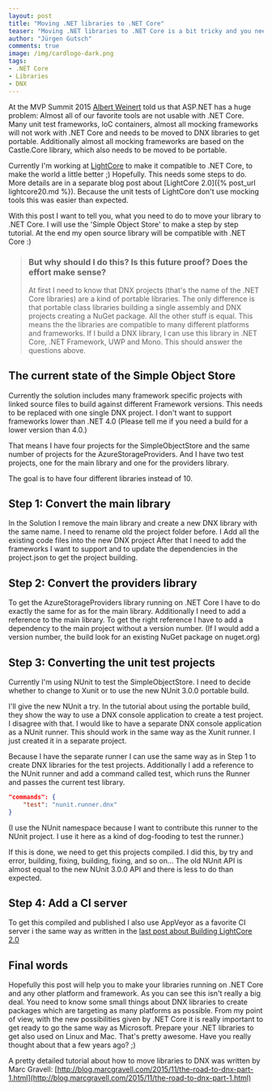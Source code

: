 ```yaml
--- 
layout: post
title: "Moving .NET libraries to .NET Core"
teaser: "Moving .NET libraries to .NET Core is a bit tricky and you need to know .NET Core and portable libraries. In this post I'll tell you how to move your .NET libary to .NET Core using my own open source project 'Simple Object Store' as an example."
author: "Jürgen Gutsch"
comments: true
image: /img/cardlogo-dark.png
tags: 
- .NET Core
- Libraries
- DNX
---
```


At the MVP Summit 2015 [Albert Weinert](http://blog.der-albert.com/) told us that ASP.NET has a huge problem: Almost all of our favorite tools are not usable with .NET Core. Many unit test frameworks, IoC containers,  almost all mocking frameworks will not work with .NET Core and needs to be moved to DNX libraries to get portable. Additionally almost all mocking frameworks are based on the Castle.Core library, which also needs to be moved to be portable.

Currently I'm working at [LightCore](http://lightcore.ch) to make it compatible to .NET Core, to make the world a little better ;) Hopefully. This needs some steps to do. More details are in a separate blog post about [LightCore 2.0]({% post_url lightcore20.md %}). Because the unit tests of LightCore don't use mocking tools this was easier than expected.

With this post I want to tell you, what you need to do to move your library to .NET Core. I will use the 'Simple Object Store' to make a step by step tutorial. At the end my open source library will be compatible with .NET Core :)

> ### But why should I do this? Is this future proof? Does the effort make sense?
> At first I need to know that DNX projects (that's the name of the .NET Core libraries) are a kind of portable libraries. The only difference is that portable class libraries building a single assembly and DNX projects creating a NuGet package. All the other stuff is equal. This means the the libraries are compatible to many different platforms and frameworks. If I build a DNX library, I can use this library in .NET Core, .NET Framework, UWP and Mono. This should answer the questions above. 

## The current state of the Simple Object Store

Currently the solution includes many framework specific projects with linked source files to build against different Framework versions. This needs to be replaced with one single DNX project. I don't want to support frameworks lower than .NET 4.0 (Please tell me if you need a build for a lower version than 4.0.) 

That means I have four projects for the SimpleObjectStore and the same number of projects for the AzureStorageProviders. And I have two test projects, one for the main library and one for the providers library.

The goal is to have four different libraries instead of 10.

## Step 1: Convert the main library

In the Solution I remove the main library and create a new DNX library with the same name. I need to rename old the project folder before. I Add all the existing code files into the new DNX project After that I need to add the frameworks I want to support and to update the dependencies in the project.json to get the project building.

## Step 2: Convert the providers library

To get the AzureStorageProviders library running on .NET Core I have to do exactly the same for as for the main library. Additionally I need to add a reference to the main library. To get the right reference I have to add a dependency to the main project without a version number. (If I would add a version number, the build look for an existing NuGet package on nuget.org)

## Step 3: Converting the unit test projects

Currently I'm using NUnit to test the SimpleObjectStore. I need to decide whether to change to Xunit or to use the new NUnit 3.0.0 portable build.

I'll give the new NUnit a try. In the tutorial about using the portable build, they show the way to use a DNX console application to create a test project. I disagree with that. I would like to have a separate DNX console application as a NUnit runner. This should work in the same way as the Xunit runner. I just created it in a separate project.

Because I have the separate runner I can use the same way as in Step 1 to create DNX libraries for the test projects. Additionally I add a reference to the NUnit runner and add a command called test, which runs the Runner and passes the current test library.

~~~ json
"commands": {
	"test": "nunit.runner.dnx"
}
~~~

(I use the NUnit namespace because I want to contribute this runner to the NUnit project. I use it here as a kind of dog-fooding to test the runner.)

If this is done, we need to get this projects compiled. I did this, by try and error, building, fixing, building, fixing, and so on... The old NUnit API is almost equal to the new NUnit 3.0.0 API and there is less to do than expected.

## Step 4: Add a CI server

To get this compiled and published I also use AppVeyor as a favorite CI server i the same way as written in the [last post about Building LightCore 2.0](/2015/11/17/build-lightcore-with-appveyor.html)

## Final words

Hopefully this post will help you to make your libraries running on .NET Core and any other  platform and framework. As you can see this isn't really a big deal. You need to know some small things about DNX libraries to create packages which are targeting as many platforms as possible. From my point of view, with the new possibilities given by .NET Core it is really important to get ready to go the same way as Microsoft. Prepare your .NET libraries to get also used on Linux and Mac. That's pretty awesome. Have you really thought about that a few years ago? ;)

A pretty detailed tutorial about how to move libraries to DNX was written by Marc Gravell: [http://blog.marcgravell.com/2015/11/the-road-to-dnx-part-1.html](http://blog.marcgravell.com/2015/11/the-road-to-dnx-part-1.html)